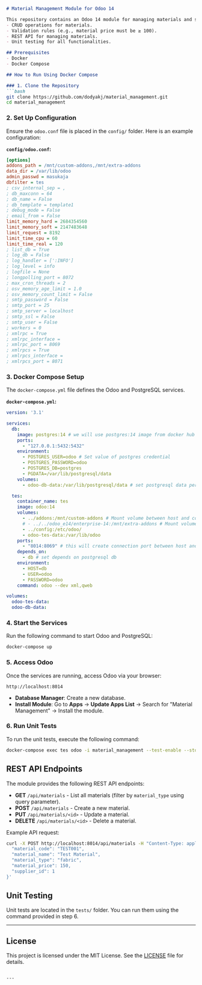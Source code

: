 ```markdown
# Material Management Module for Odoo 14

This repository contains an Odoo 14 module for managing materials and suppliers. The module includes:
- CRUD operations for materials.
- Validation rules (e.g., material price must be ≥ 100).
- REST API for managing materials.
- Unit testing for all functionalities.

## Prerequisites
- Docker
- Docker Compose

## How to Run Using Docker Compose

### 1. Clone the Repository
```bash
git clone https://github.com/dodyakj/material_management.git
cd material_management
```

### 2. Set Up Configuration
Ensure the `odoo.conf` file is placed in the `config/` folder. Here is an example configuration:

**`config/odoo.conf`:**
```ini
[options]
addons_path = /mnt/custom-addons,/mnt/extra-addons
data_dir = /var/lib/odoo
admin_passwd = masukaja
dbfilter = tes
; csv_internal_sep = ,
; db_maxconn = 64
; db_name = False
; db_template = template1
; debug_mode = False
; email_from = False
limit_memory_hard = 2684354560
limit_memory_soft = 2147483648
limit_request = 8192
limit_time_cpu = 60
limit_time_real = 120
; list_db = True
; log_db = False
; log_handler = [':INFO']
; log_level = info
; logfile = None
; longpolling_port = 8072
; max_cron_threads = 2
; osv_memory_age_limit = 1.0
; osv_memory_count_limit = False
; smtp_password = False
; smtp_port = 25
; smtp_server = localhost
; smtp_ssl = False
; smtp_user = False
; workers = 0
; xmlrpc = True
; xmlrpc_interface =
; xmlrpc_port = 8069
; xmlrpcs = True
; xmlrpcs_interface =
; xmlrpcs_port = 8071
```

### 3. Docker Compose Setup
The `docker-compose.yml` file defines the Odoo and PostgreSQL services.

**`docker-compose.yml`:**
```yaml
version: '3.1'

services:
  db:
    image: postgres:14 # we will use postgres:14 image from docker hub for database
    ports:
      - "127.0.0.1:5432:5432"
    environment:
      - POSTGRES_USER=odoo # Set value of postgres credential
      - POSTGRES_PASSWORD=odoo
      - POSTGRES_DB=postgres
      - PGDATA=/var/lib/postgresql/data
    volumes:
      - odoo-db-data:/var/lib/postgresql/data # set postgresql data persistence

  tes:
    container_name: tes
    image: odoo:14
    volumes:
      - ../addons:/mnt/custom-addons # Mount volume between host and container, host_dir:container_dir
      # - ../../odoo_e14/enterprise-14:/mnt/extra-addons # Mount volume between host and container, host_dir:container_dir
      - ../config:/etc/odoo/
      - odoo-tes-data:/var/lib/odoo
    ports:
      - "8014:8069" # this will create connection port between host and container, this means host_port:container_port
    depends_on:
      - db # set depends on postgresql db
    environment:
      - HOST=db
      - USER=odoo
      - PASSWORD=odoo
    command: odoo --dev xml,qweb

volumes:
  odoo-tes-data:
  odoo-db-data:
```

### 4. Start the Services
Run the following command to start Odoo and PostgreSQL:
```bash
docker-compose up
```

### 5. Access Odoo
Once the services are running, access Odoo via your browser:
```
http://localhost:8014
```

- **Database Manager**: Create a new database.
- **Install Module**: Go to **Apps** → **Update Apps List** → Search for "Material Management" → Install the module.

### 6. Run Unit Tests
To run the unit tests, execute the following command:
```bash
docker-compose exec tes odoo -i material_management --test-enable --stop-after-init
```

## REST API Endpoints
The module provides the following REST API endpoints:
- **GET** `/api/materials` - List all materials (filter by `material_type` using query parameter).
- **POST** `/api/materials` - Create a new material.
- **PUT** `/api/materials/<id>` - Update a material.
- **DELETE** `/api/materials/<id>` - Delete a material.

Example API request:
```bash
curl -X POST http://localhost:8014/api/materials -H "Content-Type: application/json" -d '{
  "material_code": "TEST001",
  "material_name": "Test Material",
  "material_type": "fabric",
  "material_price": 150,
  "supplier_id": 1
}'
```

## Unit Testing
Unit tests are located in the `tests/` folder. You can run them using the command provided in step 6.

---

## License
This project is licensed under the MIT License. See the [LICENSE](LICENSE) file for details.
```

---

